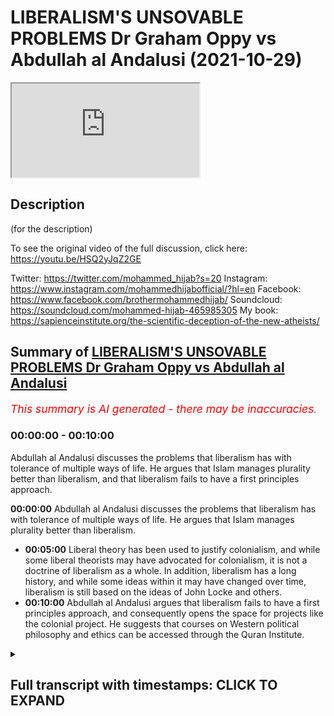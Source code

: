 # LIBERALISM'S UNSOVABLE PROBLEMS Dr Graham Oppy vs Abdullah al Andalusi (2021-10-29)

<iframe loading='lazy' allow='autoplay' src='https://www.youtube.com/embed/HKb06PKhP1A'></iframe>

## Description

(for the description)

To see the original video of the full discussion, click here: https://youtu.be/HSQ2yJqZ2GE

Twitter: https://twitter.com/mohammed_hijab?s=20
Instagram: https://www.instagram.com/mohammedhijabofficial/?hl=en
Facebook: https://www.facebook.com/brothermohammedhijab/
Soundcloud: https://soundcloud.com/mohammed-hijab-465985305
My book: https://sapienceinstitute.org/the-scientific-deception-of-the-new-atheists/

## Summary of [LIBERALISM'S UNSOVABLE PROBLEMS Dr Graham Oppy vs Abdullah al Andalusi](https://www.youtube.com/watch?v=HKb06PKhP1A)


*<span style="color:red; font-size:125%">This summary is AI generated - there may be inaccuracies</span>. [](/)*

### <a onclick="modifyYTiframeseektime('0')">00:00:00</a> - <a onclick="modifyYTiframeseektime('600')">00:10:00</a>

Abdullah al Andalusi discusses the problems that liberalism has with tolerance of multiple ways of life. He argues that Islam manages plurality better than liberalism, and that liberalism fails to have a first principles approach.

**<a onclick="modifyYTiframeseektime('0')">00:00:00</a>**  Abdullah al Andalusi discusses the problems that liberalism has with tolerance of multiple ways of life. He argues that Islam manages plurality better than liberalism.
* **<a onclick="modifyYTiframeseektime('300')">00:05:00</a>** Liberal theory has been used to justify colonialism, and while some liberal theorists may have advocated for colonialism, it is not a doctrine of liberalism as a whole. In addition, liberalism has a long history, and while some ideas within it may have changed over time, liberalism is still based on the ideas of John Locke and others.
* **<a onclick="modifyYTiframeseektime('600')">00:10:00</a>** Abdullah al Andalusi argues that liberalism fails to have a first principles approach, and consequently opens the space for projects like the colonial project. He suggests that courses on Western political philosophy and ethics can be accessed through the Quran Institute.

<details><summary><h2>Full transcript with timestamps: CLICK TO EXPAND</h2></summary>

<a onclick="modifyYTiframeseektime('0')">0:00:00</a> to learn more about how to critically  
<a onclick="modifyYTiframeseektime('2')">0:00:02</a> engage and understand western political  
<a onclick="modifyYTiframeseektime('4')">0:00:04</a> philosophy and its attendant political  
<a onclick="modifyYTiframeseektime('6')">0:00:06</a> and ethical systems courses are  
<a onclick="modifyYTiframeseektime('8')">0:00:08</a> available by the quran institute which  
<a onclick="modifyYTiframeseektime('10')">0:00:10</a> can be accessed via the link i would say  
<a onclick="modifyYTiframeseektime('13')">0:00:13</a> that islam actually manages plurality  
<a onclick="modifyYTiframeseektime('15')">0:00:15</a> better than liberalism but those who  
<a onclick="modifyYTiframeseektime('16')">0:00:16</a> don't believe in the islamic purpose of  
<a onclick="modifyYTiframeseektime('18')">0:00:18</a> life islamic law while it might underpin  
<a onclick="modifyYTiframeseektime('21')">0:00:21</a> the security of the lands and the state  
<a onclick="modifyYTiframeseektime('23')">0:00:23</a> and hence will prevent robbers and  
<a onclick="modifyYTiframeseektime('25')">0:00:25</a> invading armies and things like that um  
<a onclick="modifyYTiframeseektime('28')">0:00:28</a> it's not there to make jews christians  
<a onclick="modifyYTiframeseektime('30')">0:00:30</a> and zosterians and others and better  
<a onclick="modifyYTiframeseektime('32')">0:00:32</a> muslims because they're not muslims so  
<a onclick="modifyYTiframeseektime('34')">0:00:34</a> in islam christians and jews could  
<a onclick="modifyYTiframeseektime('36')">0:00:36</a> actually have their own law courts their  
<a onclick="modifyYTiframeseektime('38')">0:00:38</a> own law courts their own in some cases  
<a onclick="modifyYTiframeseektime('40')">0:00:40</a> even their own um  
<a onclick="modifyYTiframeseektime('42')">0:00:42</a> police and semi-autonomous areas no one  
<a onclick="modifyYTiframeseektime('44')">0:00:44</a> was telling them that they're against  
<a onclick="modifyYTiframeseektime('45')">0:00:45</a> the they are not following the values of  
<a onclick="modifyYTiframeseektime('47')">0:00:47</a> the state or they're not integrating um  
<a onclick="modifyYTiframeseektime('50')">0:00:50</a> or assimilating into the into the wider  
<a onclick="modifyYTiframeseektime('52')">0:00:52</a> society there was no such challenges in  
<a onclick="modifyYTiframeseektime('55')">0:00:55</a> liberal societies however  
<a onclick="modifyYTiframeseektime('57')">0:00:57</a> the idea of a one law for all sounds  
<a onclick="modifyYTiframeseektime('60')">0:01:00</a> very laudable at first but when you  
<a onclick="modifyYTiframeseektime('63')">0:01:03</a> actually think about how you apply this  
<a onclick="modifyYTiframeseektime('65')">0:01:05</a> you're basically saying that one law  
<a onclick="modifyYTiframeseektime('67')">0:01:07</a> might be determined by the majority  
<a onclick="modifyYTiframeseektime('69')">0:01:09</a> let's say or at least representatives of  
<a onclick="modifyYTiframeseektime('71')">0:01:11</a> the majority  
<a onclick="modifyYTiframeseektime('72')">0:01:12</a> will basically  
<a onclick="modifyYTiframeseektime('74')">0:01:14</a> impose one particular law system on  
<a onclick="modifyYTiframeseektime('76')">0:01:16</a> everyone including the minorities that  
<a onclick="modifyYTiframeseektime('78')">0:01:18</a> might disagree with those with the law  
<a onclick="modifyYTiframeseektime('80')">0:01:20</a> system and basically that that can  
<a onclick="modifyYTiframeseektime('83')">0:01:23</a> involve a form of intolerance where  
<a onclick="modifyYTiframeseektime('85')">0:01:25</a> communities are told that you can't do  
<a onclick="modifyYTiframeseektime('87')">0:01:27</a> these certain practices with because it  
<a onclick="modifyYTiframeseektime('89')">0:01:29</a> it doesn't conform with the law of this  
<a onclick="modifyYTiframeseektime('91')">0:01:31</a> country or you're not allowed to have  
<a onclick="modifyYTiframeseektime('92')">0:01:32</a> your own law system because that is  
<a onclick="modifyYTiframeseektime('94')">0:01:34</a> interrogation of the of this one law for  
<a onclick="modifyYTiframeseektime('96')">0:01:36</a> all what you find is that muslims and  
<a onclick="modifyYTiframeseektime('98')">0:01:38</a> historically jews but as sometimes also  
<a onclick="modifyYTiframeseektime('101')">0:01:41</a> catholics their their own law systems  
<a onclick="modifyYTiframeseektime('103')">0:01:43</a> were viewed as active threats to the  
<a onclick="modifyYTiframeseektime('104')">0:01:44</a> state right now it's muslims muslims a  
<a onclick="modifyYTiframeseektime('107')">0:01:47</a> practice of just even voluntary uh  
<a onclick="modifyYTiframeseektime('110')">0:01:50</a> islamic law courts or more like  
<a onclick="modifyYTiframeseektime('112')">0:01:52</a> tribunals they're not really islamic  
<a onclick="modifyYTiframeseektime('113')">0:01:53</a> they're not courts really but they're  
<a onclick="modifyYTiframeseektime('114')">0:01:54</a> just tribunals um  
<a onclick="modifyYTiframeseektime('116')">0:01:56</a> are viewed as a threat to the state and  
<a onclick="modifyYTiframeseektime('118')">0:01:58</a> the state now state must clamp down upon  
<a onclick="modifyYTiframeseektime('120')">0:02:00</a> these or regulate it or or get involved  
<a onclick="modifyYTiframeseektime('122')">0:02:02</a> in their religious life and affairs  
<a onclick="modifyYTiframeseektime('124')">0:02:04</a> because it is viewed as a as a threat so  
<a onclick="modifyYTiframeseektime('127')">0:02:07</a> those are the issues that liberalism has  
<a onclick="modifyYTiframeseektime('129')">0:02:09</a> a problem with tolerance of multiple  
<a onclick="modifyYTiframeseektime('131')">0:02:11</a> ways of life other than its own  
<a onclick="modifyYTiframeseektime('134')">0:02:14</a> i'd say in practice whereas islam  
<a onclick="modifyYTiframeseektime('136')">0:02:16</a> actually allows  
<a onclick="modifyYTiframeseektime('137')">0:02:17</a> separate law systems  
<a onclick="modifyYTiframeseektime('139')">0:02:19</a> for jews and christians and others to  
<a onclick="modifyYTiframeseektime('141')">0:02:21</a> practice their own laws amongst  
<a onclick="modifyYTiframeseektime('143')">0:02:23</a> themselves islam kind of offers more  
<a onclick="modifyYTiframeseektime('146')">0:02:26</a> tolerance  
<a onclick="modifyYTiframeseektime('147')">0:02:27</a> than liberalism only because islam  
<a onclick="modifyYTiframeseektime('148')">0:02:28</a> doesn't view itself it can't view itself  
<a onclick="modifyYTiframeseektime('150')">0:02:30</a> as imposing itself on everybody because  
<a onclick="modifyYTiframeseektime('153')">0:02:33</a> the purpose in life is to voluntarily  
<a onclick="modifyYTiframeseektime('154')">0:02:34</a> choose the to worship the creator to  
<a onclick="modifyYTiframeseektime('156')">0:02:36</a> recognize his existence and to um follow  
<a onclick="modifyYTiframeseektime('159')">0:02:39</a> his commands and must be done  
<a onclick="modifyYTiframeseektime('161')">0:02:41</a> voluntarily it can't be done by  
<a onclick="modifyYTiframeseektime('163')">0:02:43</a> imposition whereas liberalism believes  
<a onclick="modifyYTiframeseektime('165')">0:02:45</a> that liberalism itself is universal  
<a onclick="modifyYTiframeseektime('168')">0:02:48</a> justice for mankind and so if it's  
<a onclick="modifyYTiframeseektime('170')">0:02:50</a> universal justice for mankind then every  
<a onclick="modifyYTiframeseektime('172')">0:02:52</a> human on this earth has a right  
<a onclick="modifyYTiframeseektime('174')">0:02:54</a> to liberalism whether they like it or  
<a onclick="modifyYTiframeseektime('176')">0:02:56</a> not  
<a onclick="modifyYTiframeseektime('177')">0:02:57</a> and so it means that there can only be  
<a onclick="modifyYTiframeseektime('179')">0:02:59</a> one law for all in every liberal state  
<a onclick="modifyYTiframeseektime('182')">0:03:02</a> but it can also mean that liberal states  
<a onclick="modifyYTiframeseektime('184')">0:03:04</a> can exercise uh colonialism as it's  
<a onclick="modifyYTiframeseektime('187')">0:03:07</a> called to export its its ideology to the  
<a onclick="modifyYTiframeseektime('189')">0:03:09</a> world because it believes that every  
<a onclick="modifyYTiframeseektime('191')">0:03:11</a> human being has a right to what it calls  
<a onclick="modifyYTiframeseektime('193')">0:03:13</a> with its own definition of human rights  
<a onclick="modifyYTiframeseektime('195')">0:03:15</a> irrespective of whether those people  
<a onclick="modifyYTiframeseektime('197')">0:03:17</a> like it or not or agree with it or  
<a onclick="modifyYTiframeseektime('199')">0:03:19</a> accept it and so on so forth colonialism  
<a onclick="modifyYTiframeseektime('201')">0:03:21</a> was justified from a liberal  
<a onclick="modifyYTiframeseektime('203')">0:03:23</a> rubric i mean i think that there are  
<a onclick="modifyYTiframeseektime('206')">0:03:26</a> a few things to  
<a onclick="modifyYTiframeseektime('208')">0:03:28</a> keep separate in the discussion  
<a onclick="modifyYTiframeseektime('211')">0:03:31</a> one thing is about the distinction about  
<a onclick="modifyYTiframeseektime('213')">0:03:33</a> the laws that you apply within a state  
<a onclick="modifyYTiframeseektime('215')">0:03:35</a> and what you think governs the behaviour  
<a onclick="modifyYTiframeseektime('218')">0:03:38</a> of states and liberalism was a doctrine  
<a onclick="modifyYTiframeseektime('221')">0:03:41</a> about  
<a onclick="modifyYTiframeseektime('222')">0:03:42</a> what happens within a state it wasn't a  
<a onclick="modifyYTiframeseektime('224')">0:03:44</a> doctrine that spoke to relationships  
<a onclick="modifyYTiframeseektime('226')">0:03:46</a> between states  
<a onclick="modifyYTiframeseektime('228')">0:03:48</a> and there's a kind and there are kind of  
<a onclick="modifyYTiframeseektime('230')">0:03:50</a> very obvious differences here because  
<a onclick="modifyYTiframeseektime('232')">0:03:52</a> within a state you've got a government  
<a onclick="modifyYTiframeseektime('234')">0:03:54</a> all the citizens are subject to the  
<a onclick="modifyYTiframeseektime('236')">0:03:56</a> government the nations are not subject  
<a onclick="modifyYTiframeseektime('238')">0:03:58</a> to any kind of ruler and so you  
<a onclick="modifyYTiframeseektime('241')">0:04:01</a> shouldn't be  
<a onclick="modifyYTiframeseektime('243')">0:04:03</a> thinking as you very quickly said that  
<a onclick="modifyYTiframeseektime('246')">0:04:06</a> um  
<a onclick="modifyYTiframeseektime('246')">0:04:06</a> liberal theory was used to justify  
<a onclick="modifyYTiframeseektime('249')">0:04:09</a> colonialism that's actually i think not  
<a onclick="modifyYTiframeseektime('252')">0:04:12</a> true you said that liberal theory was  
<a onclick="modifyYTiframeseektime('254')">0:04:14</a> never used to justify colonialism uh  
<a onclick="modifyYTiframeseektime('256')">0:04:16</a> because states in their international  
<a onclick="modifyYTiframeseektime('258')">0:04:18</a> relations uh were not subject or  
<a onclick="modifyYTiframeseektime('260')">0:04:20</a> beholden to laws whereas domestically  
<a onclick="modifyYTiframeseektime('263')">0:04:23</a> they're beholden to their own laws  
<a onclick="modifyYTiframeseektime('265')">0:04:25</a> um  
<a onclick="modifyYTiframeseektime('266')">0:04:26</a> i think i would disagree  
<a onclick="modifyYTiframeseektime('268')">0:04:28</a> john stuart mill if you with many he  
<a onclick="modifyYTiframeseektime('270')">0:04:30</a> wrote made many tracks about um how  
<a onclick="modifyYTiframeseektime('273')">0:04:33</a> colonism can be justified and why and  
<a onclick="modifyYTiframeseektime('275')">0:04:35</a> why it's a good thing and what should be  
<a onclick="modifyYTiframeseektime('277')">0:04:37</a> the policy of liberal states um  
<a onclick="modifyYTiframeseektime('278')">0:04:38</a> concerning foreign relations with quote  
<a onclick="modifyYTiframeseektime('281')">0:04:41</a> unquote barbaric nations eventually they  
<a onclick="modifyYTiframeseektime('284')">0:04:44</a> will have to be subdued and they will  
<a onclick="modifyYTiframeseektime('286')">0:04:46</a> have to be control of an iron fist until  
<a onclick="modifyYTiframeseektime('288')">0:04:48</a> they are able if they adopt liberalism  
<a onclick="modifyYTiframeseektime('291')">0:04:51</a> then they then they can be independent  
<a onclick="modifyYTiframeseektime('292')">0:04:52</a> and autonomous and they've reached much  
<a onclick="modifyYTiframeseektime('294')">0:04:54</a> maturity now the thing is this that when  
<a onclick="modifyYTiframeseektime('297')">0:04:57</a> any state goes to war the state has to  
<a onclick="modifyYTiframeseektime('299')">0:04:59</a> explain to its people why it's going to  
<a onclick="modifyYTiframeseektime('301')">0:05:01</a> war it can't just say hey we're going  
<a onclick="modifyYTiframeseektime('303')">0:05:03</a> for money we're going for wealth or fame  
<a onclick="modifyYTiframeseektime('305')">0:05:05</a> the people just wouldn't accept  
<a onclick="modifyYTiframeseektime('307')">0:05:07</a> especially in them in uh representative  
<a onclick="modifyYTiframeseektime('310')">0:05:10</a> systems whereby you know political  
<a onclick="modifyYTiframeseektime('312')">0:05:12</a> parties want to get reelected  
<a onclick="modifyYTiframeseektime('313')">0:05:13</a> so they make excuses like um or that  
<a onclick="modifyYTiframeseektime('316')">0:05:16</a> they have to give some justification  
<a onclick="modifyYTiframeseektime('318')">0:05:18</a> that the people will accept at the very  
<a onclick="modifyYTiframeseektime('320')">0:05:20</a> least uh whether it be civilizing the  
<a onclick="modifyYTiframeseektime('323')">0:05:23</a> natives  
<a onclick="modifyYTiframeseektime('324')">0:05:24</a> we're doing it for their own good we're  
<a onclick="modifyYTiframeseektime('325')">0:05:25</a> educating them for their own good we  
<a onclick="modifyYTiframeseektime('327')">0:05:27</a> have to go over there and give them  
<a onclick="modifyYTiframeseektime('328')">0:05:28</a> superior enlightened values so liberal  
<a onclick="modifyYTiframeseektime('331')">0:05:31</a> theory has been used to justify  
<a onclick="modifyYTiframeseektime('333')">0:05:33</a> colonialism very much so um  
<a onclick="modifyYTiframeseektime('335')">0:05:35</a> tocqueville  
<a onclick="modifyYTiframeseektime('337')">0:05:37</a> mentions that discusses this  
<a onclick="modifyYTiframeseektime('339')">0:05:39</a> as well as many others so i would i  
<a onclick="modifyYTiframeseektime('342')">0:05:42</a> would very much disagree um that label  
<a onclick="modifyYTiframeseektime('344')">0:05:44</a> theory has not been used to justify  
<a onclick="modifyYTiframeseektime('345')">0:05:45</a> colonism indeed it was centrally located  
<a onclick="modifyYTiframeseektime('348')">0:05:48</a> in justifying colonialism because the  
<a onclick="modifyYTiframeseektime('350')">0:05:50</a> people wouldn't accept any other ex any  
<a onclick="modifyYTiframeseektime('352')">0:05:52</a> other reason why you're going around the  
<a onclick="modifyYTiframeseektime('353')">0:05:53</a> world and sending british troops to die  
<a onclick="modifyYTiframeseektime('355')">0:05:55</a> for what purpose  
<a onclick="modifyYTiframeseektime('357')">0:05:57</a> graham what do you make of that i  
<a onclick="modifyYTiframeseektime('360')">0:06:00</a> one thing is to distinguish between  
<a onclick="modifyYTiframeseektime('363')">0:06:03</a> liberal theory what the theory says and  
<a onclick="modifyYTiframeseektime('366')">0:06:06</a> what liberal theorists have said when  
<a onclick="modifyYTiframeseektime('368')">0:06:08</a> they're speaking about other matters and  
<a onclick="modifyYTiframeseektime('370')">0:06:10</a> when it comes to the question i mean  
<a onclick="modifyYTiframeseektime('372')">0:06:12</a> when when i said look liberal theory is  
<a onclick="modifyYTiframeseektime('375')">0:06:15</a> a theory about the state it's not a  
<a onclick="modifyYTiframeseektime('377')">0:06:17</a> theory about international affairs and  
<a onclick="modifyYTiframeseektime('379')">0:06:19</a> you started talking about what some  
<a onclick="modifyYTiframeseektime('381')">0:06:21</a> liberal theorists said about  
<a onclick="modifyYTiframeseektime('382')">0:06:22</a> international affairs that doesn't mean  
<a onclick="modifyYTiframeseektime('385')">0:06:25</a> that what they were giving you were some  
<a onclick="modifyYTiframeseektime('387')">0:06:27</a> consequences of liberal theory they were  
<a onclick="modifyYTiframeseektime('389')">0:06:29</a> just giving their independent views  
<a onclick="modifyYTiframeseektime('391')">0:06:31</a> about how they thought international  
<a onclick="modifyYTiframeseektime('393')">0:06:33</a> affairs should go and it's that's just  
<a onclick="modifyYTiframeseektime('396')">0:06:36</a> got no consequences for liberal theory  
<a onclick="modifyYTiframeseektime('398')">0:06:38</a> as a theory of the running of the state  
<a onclick="modifyYTiframeseektime('401')">0:06:41</a> there's an another thing is that  
<a onclick="modifyYTiframeseektime('405')">0:06:45</a> um  
<a onclick="modifyYTiframeseektime('406')">0:06:46</a> liberalism like islam has a very long  
<a onclick="modifyYTiframeseektime('409')">0:06:49</a> history and  
<a onclick="modifyYTiframeseektime('410')">0:06:50</a> i  
<a onclick="modifyYTiframeseektime('413')">0:06:53</a> you have to draw a distinction one  
<a onclick="modifyYTiframeseektime('415')">0:06:55</a> distinction is between  
<a onclick="modifyYTiframeseektime('417')">0:06:57</a> theory and practice what the theory  
<a onclick="modifyYTiframeseektime('419')">0:06:59</a> tells you another thing is and this is  
<a onclick="modifyYTiframeseektime('422')">0:07:02</a> another point about history that  
<a onclick="modifyYTiframeseektime('424')">0:07:04</a> certainly with liberalism there's a  
<a onclick="modifyYTiframeseektime('426')">0:07:06</a> development over time and  
<a onclick="modifyYTiframeseektime('429')">0:07:09</a> the theory improves and there are ideas  
<a onclick="modifyYTiframeseektime('433')">0:07:13</a> that were had by  
<a onclick="modifyYTiframeseektime('435')">0:07:15</a> the founding fathers people like hume  
<a onclick="modifyYTiframeseektime('438')">0:07:18</a> and locke and can't that have been  
<a onclick="modifyYTiframeseektime('441')">0:07:21</a> disavowed by subsequent generations of  
<a onclick="modifyYTiframeseektime('445')">0:07:25</a> liberals and you can't prove anything by  
<a onclick="modifyYTiframeseektime('447')">0:07:27</a> appealing to things that they said  
<a onclick="modifyYTiframeseektime('450')">0:07:30</a> the professor says quite  
<a onclick="modifyYTiframeseektime('452')">0:07:32</a> quite um  
<a onclick="modifyYTiframeseektime('453')">0:07:33</a> uh yeah happily that  
<a onclick="modifyYTiframeseektime('455')">0:07:35</a> there's liberal theory in his liberal  
<a onclick="modifyYTiframeseektime('457')">0:07:37</a> theorists and so just because one of the  
<a onclick="modifyYTiframeseektime('459')">0:07:39</a> founding fathers of america might have  
<a onclick="modifyYTiframeseektime('461')">0:07:41</a> slaves it doesn't mean that liberalism  
<a onclick="modifyYTiframeseektime('463')">0:07:43</a> believes in slavery which i i totally um  
<a onclick="modifyYTiframeseektime('466')">0:07:46</a> would concur with him on that but then  
<a onclick="modifyYTiframeseektime('467')">0:07:47</a> this brings us to the fundamental  
<a onclick="modifyYTiframeseektime('469')">0:07:49</a> problem of actual liberalism itself  
<a onclick="modifyYTiframeseektime('471')">0:07:51</a> um what is the holy book of liberalism  
<a onclick="modifyYTiframeseektime('473')">0:07:53</a> uh the text that we can refer to that  
<a onclick="modifyYTiframeseektime('475')">0:07:55</a> limits of the amount of interpretation  
<a onclick="modifyYTiframeseektime('477')">0:07:57</a> that can come from uh from liberalism  
<a onclick="modifyYTiframeseektime('479')">0:07:59</a> sets uh parameters to it well there  
<a onclick="modifyYTiframeseektime('482')">0:08:02</a> isn't any  
<a onclick="modifyYTiframeseektime('483')">0:08:03</a> so then what then makes something  
<a onclick="modifyYTiframeseektime('485')">0:08:05</a> liberal what what so what is liberal  
<a onclick="modifyYTiframeseektime('486')">0:08:06</a> theory it's not a platonic form that  
<a onclick="modifyYTiframeseektime('488')">0:08:08</a> floats around  
<a onclick="modifyYTiframeseektime('490')">0:08:10</a> uh that we can access and refer to but  
<a onclick="modifyYTiframeseektime('492')">0:08:12</a> liberal theory is  
<a onclick="modifyYTiframeseektime('493')">0:08:13</a> uh is anything that liberals say it is  
<a onclick="modifyYTiframeseektime('496')">0:08:16</a> is my point and when i was talking about  
<a onclick="modifyYTiframeseektime('498')">0:08:18</a> john when i was talking about um sorry  
<a onclick="modifyYTiframeseektime('499')">0:08:19</a> people liberal theorists advocating  
<a onclick="modifyYTiframeseektime('501')">0:08:21</a> colonialism or what have you um it  
<a onclick="modifyYTiframeseektime('503')">0:08:23</a> wasn't perhaps them just saying i think  
<a onclick="modifyYTiframeseektime('505')">0:08:25</a> colonialism colonialism is a good idea  
<a onclick="modifyYTiframeseektime('508')">0:08:28</a> they wrote detailed tracts  
<a onclick="modifyYTiframeseektime('511')">0:08:31</a> relating their own thinking the thinking  
<a onclick="modifyYTiframeseektime('513')">0:08:33</a> they're on the books and in fact on  
<a onclick="modifyYTiframeseektime('515')">0:08:35</a> liberty the classical book by john  
<a onclick="modifyYTiframeseektime('517')">0:08:37</a> street mill talks about  
<a onclick="modifyYTiframeseektime('519')">0:08:39</a> uh imperialism and colonialism and  
<a onclick="modifyYTiframeseektime('521')">0:08:41</a> justifies it in his own book on liberty  
<a onclick="modifyYTiframeseektime('523')">0:08:43</a> which is viewed as a a great reference  
<a onclick="modifyYTiframeseektime('525')">0:08:45</a> for for classical liberals but for  
<a onclick="modifyYTiframeseektime('528')">0:08:48</a> social liberals mostly  
<a onclick="modifyYTiframeseektime('529')">0:08:49</a> right as in we're under social  
<a onclick="modifyYTiframeseektime('531')">0:08:51</a> liberalism today um as the most dominant  
<a onclick="modifyYTiframeseektime('533')">0:08:53</a> form of liberalism today we know this as  
<a onclick="modifyYTiframeseektime('536')">0:08:56</a> liberal interventionism of a different  
<a onclick="modifyYTiframeseektime('538')">0:08:58</a> kind so i'll be spreading democracy um  
<a onclick="modifyYTiframeseektime('540')">0:09:00</a> is also a key argument or spreading  
<a onclick="modifyYTiframeseektime('542')">0:09:02</a> freedom uh was also used to justify the  
<a onclick="modifyYTiframeseektime('544')">0:09:04</a> war in afghanistan you could also want  
<a onclick="modifyYTiframeseektime('546')">0:09:06</a> to read all the books by john street  
<a onclick="modifyYTiframeseektime('548')">0:09:08</a> mill like on the treatment of barbarous  
<a onclick="modifyYTiframeseektime('549')">0:09:09</a> nations um  
<a onclick="modifyYTiframeseektime('550')">0:09:10</a> he discussed that in a bit more depth  
<a onclick="modifyYTiframeseektime('552')">0:09:12</a> but you can see his justification for  
<a onclick="modifyYTiframeseektime('555')">0:09:15</a> colonialism and imperialism in his book  
<a onclick="modifyYTiframeseektime('557')">0:09:17</a> on liberty which is a very seminal book  
<a onclick="modifyYTiframeseektime('559')">0:09:19</a> of political philosophy by john street  
<a onclick="modifyYTiframeseektime('561')">0:09:21</a> mill you if if ever you're going to  
<a onclick="modifyYTiframeseektime('563')">0:09:23</a> study the the political philosophy of  
<a onclick="modifyYTiframeseektime('564')">0:09:24</a> john's journal upon which much of the  
<a onclick="modifyYTiframeseektime('566')">0:09:26</a> current day modern liberalism or  
<a onclick="modifyYTiframeseektime('568')">0:09:28</a> self-social liberalism uh or at least  
<a onclick="modifyYTiframeseektime('571')">0:09:31</a> from the anglo-saxon perspective is  
<a onclick="modifyYTiframeseektime('572')">0:09:32</a> certainly um  
<a onclick="modifyYTiframeseektime('574')">0:09:34</a> based upon on liberty is the most  
<a onclick="modifyYTiframeseektime('576')">0:09:36</a> preeminent book of his there there is no  
<a onclick="modifyYTiframeseektime('579')">0:09:39</a> separation between liberal theory and  
<a onclick="modifyYTiframeseektime('581')">0:09:41</a> liberal theorists if the liberal  
<a onclick="modifyYTiframeseektime('583')">0:09:43</a> theorist is using is making a  
<a onclick="modifyYTiframeseektime('585')">0:09:45</a> philosophical a politically flawful  
<a onclick="modifyYTiframeseektime('586')">0:09:46</a> argument about something related to  
<a onclick="modifyYTiframeseektime('588')">0:09:48</a> their their other ideas then it's part  
<a onclick="modifyYTiframeseektime('590')">0:09:50</a> of liberal um theory i would say there  
<a onclick="modifyYTiframeseektime('593')">0:09:53</a> is nothing there's no holy book uh of  
<a onclick="modifyYTiframeseektime('595')">0:09:55</a> liberalism which is  
<a onclick="modifyYTiframeseektime('597')">0:09:57</a> why you would probably get more  
<a onclick="modifyYTiframeseektime('598')">0:09:58</a> diversity and interpretation and hence  
<a onclick="modifyYTiframeseektime('601')">0:10:01</a> more lack of clarity in political  
<a onclick="modifyYTiframeseektime('603')">0:10:03</a> philosophy and then one where you have a  
<a onclick="modifyYTiframeseektime('605')">0:10:05</a> holy book which  
<a onclick="modifyYTiframeseektime('606')">0:10:06</a> at least limits the amount of possible  
<a onclick="modifyYTiframeseektime('608')">0:10:08</a> interpretations that one um can can  
<a onclick="modifyYTiframeseektime('611')">0:10:11</a> produce as to the practice of the  
<a onclick="modifyYTiframeseektime('614')">0:10:14</a> prophet muhammad sallallahu alaihi  
<a onclick="modifyYTiframeseektime('615')">0:10:15</a> sallam's sayings to the actions of  
<a onclick="modifyYTiframeseektime('618')">0:10:18</a> muslims um we can make a a quite a  
<a onclick="modifyYTiframeseektime('622')">0:10:22</a> definitive border between those two  
<a onclick="modifyYTiframeseektime('624')">0:10:24</a> think we can certain circumscribe uh  
<a onclick="modifyYTiframeseektime('626')">0:10:26</a> that the prophet muhammad salallahu is  
<a onclick="modifyYTiframeseektime('628')">0:10:28</a> as we believe is a prophet and his  
<a onclick="modifyYTiframeseektime('630')">0:10:30</a> sayings are the basis of our ethics of  
<a onclick="modifyYTiframeseektime('632')">0:10:32</a> our law uh but muslim activities or  
<a onclick="modifyYTiframeseektime('635')">0:10:35</a> actions are not  
<a onclick="modifyYTiframeseektime('636')">0:10:36</a> and can never be and so if the prophet  
<a onclick="modifyYTiframeseektime('639')">0:10:39</a> muhammad salallahu said it if the quran  
<a onclick="modifyYTiframeseektime('642')">0:10:42</a> says something  
<a onclick="modifyYTiframeseektime('643')">0:10:43</a> it has absolute authority um from our  
<a onclick="modifyYTiframeseektime('646')">0:10:46</a> perspective and  
<a onclick="modifyYTiframeseektime('648')">0:10:48</a> overrides anything else  
<a onclick="modifyYTiframeseektime('650')">0:10:50</a> that we might um want to bring  
<a onclick="modifyYTiframeseektime('652')">0:10:52</a> later on and i think that is a good  
<a onclick="modifyYTiframeseektime('654')">0:10:54</a> thing having laws and ideas founded upon  
<a onclick="modifyYTiframeseektime('658')">0:10:58</a> immovable and immutable bases prevents  
<a onclick="modifyYTiframeseektime('661')">0:11:01</a> people from abrogating these ideas later  
<a onclick="modifyYTiframeseektime('663')">0:11:03</a> in in a civilization  
<a onclick="modifyYTiframeseektime('669')">0:11:09</a> i i guess abdullah is making the claim  
<a onclick="modifyYTiframeseektime('671')">0:11:11</a> that there's a centrality that the  
<a onclick="modifyYTiframeseektime('674')">0:11:14</a> islamic tradition has that we can sort  
<a onclick="modifyYTiframeseektime('676')">0:11:16</a> of put a discrete boundary out around  
<a onclick="modifyYTiframeseektime('679')">0:11:19</a> right say this is within the tradition  
<a onclick="modifyYTiframeseektime('680')">0:11:20</a> this is not uh this is history history  
<a onclick="modifyYTiframeseektime('683')">0:11:23</a> is not legal precedence this is legal  
<a onclick="modifyYTiframeseektime('685')">0:11:25</a> prisoners legal precedence is in let's  
<a onclick="modifyYTiframeseektime('686')">0:11:26</a> say the form of their heads or the  
<a onclick="modifyYTiframeseektime('688')">0:11:28</a> whatever jurisprudence um that we have  
<a onclick="modifyYTiframeseektime('691')">0:11:31</a> and that  
<a onclick="modifyYTiframeseektime('692')">0:11:32</a> perhaps liberalism and this is one of  
<a onclick="modifyYTiframeseektime('693')">0:11:33</a> the questions that was asked um  
<a onclick="modifyYTiframeseektime('696')">0:11:36</a> is is it true then that liberalism fails  
<a onclick="modifyYTiframeseektime('699')">0:11:39</a> to have this first principles approach  
<a onclick="modifyYTiframeseektime('702')">0:11:42</a> of creating a boundary by which it  
<a onclick="modifyYTiframeseektime('704')">0:11:44</a> defines what is and isn't liberalism and  
<a onclick="modifyYTiframeseektime('707')">0:11:47</a> in failing to do so  
<a onclick="modifyYTiframeseektime('709')">0:11:49</a> carves opened the space for  
<a onclick="modifyYTiframeseektime('711')">0:11:51</a> i guess projects like the colonial  
<a onclick="modifyYTiframeseektime('713')">0:11:53</a> project which was to enlighten the rest  
<a onclick="modifyYTiframeseektime('715')">0:11:55</a> of the world with a very eurocentric  
<a onclick="modifyYTiframeseektime('717')">0:11:57</a> vision of what it means to be the good  
<a onclick="modifyYTiframeseektime('719')">0:11:59</a> okay so there's a few things i wanted to  
<a onclick="modifyYTiframeseektime('722')">0:12:02</a> respond to and  
<a onclick="modifyYTiframeseektime('740')">0:12:20</a> to learn more about how to critically  
<a onclick="modifyYTiframeseektime('742')">0:12:22</a> engage and understand western political  
<a onclick="modifyYTiframeseektime('744')">0:12:24</a> philosophy and its attendant political  
<a onclick="modifyYTiframeseektime('747')">0:12:27</a> and ethical systems courses are  
<a onclick="modifyYTiframeseektime('749')">0:12:29</a> available by the quran institute which  
<a onclick="modifyYTiframeseektime('751')">0:12:31</a> can be accessed via the link  
</details>
